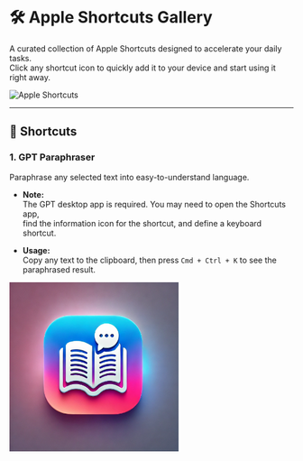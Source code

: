 # 🛠️ Apple Shortcuts Gallery

A curated collection of Apple Shortcuts designed to accelerate your daily tasks.  
Click any shortcut icon to quickly add it to your device and start using it right away.

<img src="https://cdn.jim-nielsen.com/ios/1024/shortcuts-2018-10-03.png?rf=1024"  
alt="Apple Shortcuts" width="300" height="300">

---

## 🚀 Shortcuts

### 1. **GPT Paraphraser**  
Paraphrase any selected text into easy-to-understand language.  

- **Note:**  
  The GPT desktop app is required. You may need to open the Shortcuts app,  
  find the information icon for the shortcut, and define a keyboard shortcut.  

- **Usage:**  
  Copy any text to the clipboard, then press `Cmd + Ctrl + K` to see the paraphrased result.

<a href="https://www.icloud.com/shortcuts/0c7d047b6f6f48eb97cbec556fbd750b">  
  <img src="icons/GPT-Paraphraser.png"  
  alt="GPT Paraphraser Icon" width="300" height="300">  
</a>
